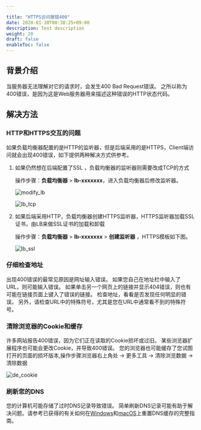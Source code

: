 ```yaml
---

title: "HTTPS访问报错400"
date: 2020-01-30T00:38:25+09:00
description: Test description
weight: 20
draft: false
enableToc: false
---
```


## 背景介绍

当服务器无法理解对它的请求时，会发生400 Bad Request错误。 之所以称为400错误，是因为这是Web服务器用来描述这种错误的HTTP状态代码。

## 解决方法

### HTTP和HTTPS交互的问题

如果负载均衡器配置的是HTTP的监听器，但是后端采用的是HTTPS，Client端访问就会出现400错误，如下提供两种解决方式供参考。

1. 如果仍然想在后端配置了SSL ，负载均衡器的监听器则需要改成TCP的方式

   操作步骤：**负载均衡器** > **lb-xxxxxxx**，进入负载均衡器后修改监听器。

   ![modify_lb](../../../_images/modify_lb.jpg)

   ![lb_tcp](../../../_images/lb_tcp.jpg)

2. 如果后端采用HTTP，负载均衡器创建HTTPS监听器，HTTPS监听器加载SSL证书，由LB来做SSL证书的加载和卸载

   操作步骤：**负载均衡器** > **lb-xxxxxxx** > **创建监听器** ，HTTPS模板如下图。

   ![lb_ssl](../../../_images/lb_ssl.png)

### 仔细检查地址 

出现400错误的最常见原因是网址输入错误。 如果您自己在地址栏中输入了URL，则可能输入错误。 如果单击另一个网页上的链接并显示404错误，则也有可能在链接页面上键入了错误的链接。 检查地址，看看是否发现任何明显的错误。 另外，请检查URL中的特殊符号，尤其是您在URL中通常看不到的特殊符号。

### 清除浏览器的Cookie和缓存

许多网站报告400错误，因为它们正在读取的Cookie损坏或过旧。 某些浏览器扩展程序也可能会更改Cookie，并导致400错误。 您的浏览器也可能缓存了您试图打开的页面的损坏版本,操作步骤浏览器右上角处 -> 更多工具 -> 清除浏览数据 -> 清除数据

![de_cookie](../../../_images/de_cookie.jpg)

### 刷新您的DNS

您的计算机可能存储了过时DNS记录导致错误。 简单刷新DNS记录可能有助于解决问题。请参考已获得的有关如何在[Windows](https://www.howtogeek.com/343349/update-troubleshoot-browsing-issues-by-reloading-the-dns-client-cache-on-windows/)和[macOS](https://www.howtogeek.com/180356/how-to-reset-the-dns-cache-on-mac-os-x/)上重置DNS缓存的完整指南。

